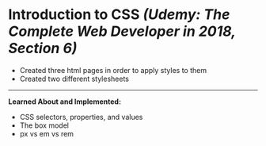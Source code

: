 # Introduction to CSS *(Udemy: The Complete Web Developer in 2018, Section 6)*

- Created three html pages in order to apply styles to them
- Created two different stylesheets 

*******

**Learned About and Implemented:**
- CSS selectors, properties, and values
- The box model
- px vs em vs rem